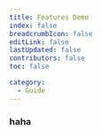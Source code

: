 ```yaml
---
title: Features Demo
index: false
breadcrumbIcon: false
editLink: false
lastUpdated: false
contributors: false
toc: false

category:
  - Guide
---
```


### haha
